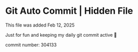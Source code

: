 # Git Auto Commit | Hidden File

This file was added Feb 12, 2025

Just for fun and keeping my daily git commit active 🤪

commit number: 304133
